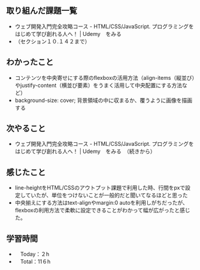 ## 取り組んだ課題一覧
- ウェブ開発入門完全攻略コース - HTML/CSS/JavaScript. プログラミングをはじめて学び創れる人へ！ | Udemy　をみる
- （セクション１０.１４２まで）

## わかったこと
- コンテンツを中央寄せにする際のflexboxの活用方法（align-items（縦並び）やjustify-content（横並び要素）をうまく活用して中央配置にする方法など）
- background-size: cover; 背景領域の中に収まるか、覆うように画像を描画する

## 次やること
- ウェブ開発入門完全攻略コース - HTML/CSS/JavaScript. プログラミングをはじめて学び創れる人へ！ | Udemy　をみる　（続きから）

## 感じたこと
- line-heightをHTML/CSSのアウトプット課題で利用した時、行間をpxで設定していたが、単位をつけないことが一般的だと聞いてなるほどと思った
- 中央揃えにする方法はtext-alignやmargin:0 autoを利用しがちだったが、flexboxの利用方法で柔軟に設定できることがわかって幅が広がったと感じた。

## 学習時間
- 　Today：２h
- 　Total：11６h
